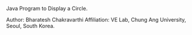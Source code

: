 Java Program to Display a Circle. 

Author: Bharatesh Chakravarthi
Affiliation: VE Lab, Chung Ang University, Seoul, South Korea. 
